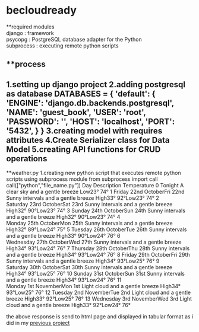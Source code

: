 # becloudready

**required modules <br>
django : framework <br>
psycopg : PostgreSQL database adapter for the Python <br>
subprocess : executing remote python scripts

**process
-----------------------------------------------------------------------
1.setting up django project
2.adding postgresql as database
DATABASES = {
    'default': {
        'ENGINE': 'django.db.backends.postgresql',
        'NAME': 'guest_book',
        'USER': 'root',
        'PASSWORD': '',
        'HOST': 'localhost',
        'PORT': '5432',
    }
}
3.creating model with requires attributes
4.Create Serializer class for Data Model
5.creating API functions for CRUD operations
----------------------------------------------------------------------
**weather.py
1.creating new python script that executes remote python scripts using subprocess module
from subprocess import call
call(["python","file_name.py"])
                               Day                          Description            Temperature
0                          Tonight      A clear sky and a gentle breeze             Low23° 74°
1      Friday 22nd OctoberFri 22nd  Sunny intervals and a gentle breeze  High33° 92°Low23° 74°
2    Saturday 23rd OctoberSat 23rd  Sunny intervals and a gentle breeze  High32° 90°Low23° 74°
3      Sunday 24th OctoberSun 24th  Sunny intervals and a gentle breeze  High32° 90°Low23° 74°
4      Monday 25th OctoberMon 25th  Sunny intervals and a gentle breeze  High32° 89°Low24° 75°
5     Tuesday 26th OctoberTue 26th  Sunny intervals and a gentle breeze  High33° 90°Low24° 76°
6   Wednesday 27th OctoberWed 27th  Sunny intervals and a gentle breeze  High34° 93°Low24° 76°
7    Thursday 28th OctoberThu 28th  Sunny intervals and a gentle breeze  High34° 93°Low24° 76°
8      Friday 29th OctoberFri 29th  Sunny intervals and a gentle breeze  High34° 93°Low25° 76°
9    Saturday 30th OctoberSat 30th  Sunny intervals and a gentle breeze  High34° 93°Low25° 76°
10     Sunday 31st OctoberSun 31st  Sunny intervals and a gentle breeze  High34° 93°Low24° 76°
11      Monday 1st NovemberMon 1st      Light cloud and a gentle breeze  High34° 93°Low25° 76°
12     Tuesday 2nd NovemberTue 2nd      Light cloud and a gentle breeze  High33° 92°Low25° 76°
13   Wednesday 3rd NovemberWed 3rd      Light cloud and a gentle breeze  High33° 92°Low24° 76°

the above response is send to html page and displayed in tabular format as i did in my <a href="http://visualdashboard.herokuapp.com/">previous project</a>
